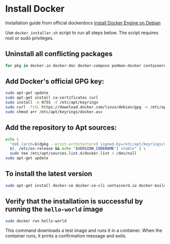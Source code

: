 # Install Docker
Installation guide from official dockerdocs [Install Docker Engine on Debian](https://docs.docker.com/engine/install/debian/)

Use `docker_installer.sh` script to run all steps below. The script requires root or sudo privileges.

## Uninstall all conflicting packages
```bash
for pkg in docker.io docker-doc docker-compose podman-docker containerd runc; do sudo apt-get remove $pkg; done
```

## Add Docker's official GPG key:
```bash
sudo apt-get update
sudo apt-get install ca-certificates curl
sudo install -m 0755 -d /etc/apt/keyrings
sudo curl -fsSL https://download.docker.com/linux/debian/gpg -o /etc/apt/keyrings/docker.asc
sudo chmod a+r /etc/apt/keyrings/docker.asc
```

## Add the repository to Apt sources:
```bash
echo \
  "deb [arch=$(dpkg --print-architecture) signed-by=/etc/apt/keyrings/docker.asc] https://download.docker.com/linux/debian \
  $(. /etc/os-release && echo "$VERSION_CODENAME") stable" | \
  sudo tee /etc/apt/sources.list.d/docker.list > /dev/null
sudo apt-get update
```

## To install the latest version
```bash
sudo apt-get install docker-ce docker-ce-cli containerd.io docker-buildx-plugin docker-compose-plugin
```

## Verify that the installation is successful by running the `hello-world` image
```bash
sudo docker run hello-world
```
This command downloads a test image and runs it in a container. When the container runs, it prints a confirmation message and exits.



